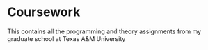 # Coursework
This contains all the programming and theory assignments from my graduate school at Texas A&amp;M University
